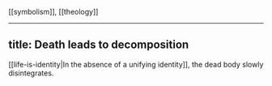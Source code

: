 [[symbolism]], [[theology]]

---
title: Death leads to decomposition
---

[[life-is-identity|In the absence of a unifying identity]], the dead body slowly disintegrates.
